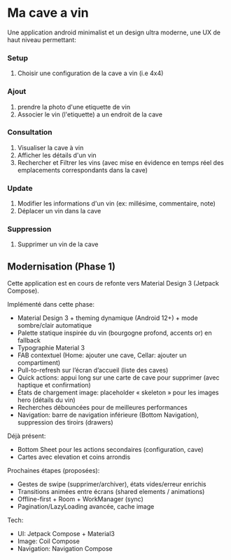 # Ma cave a vin

Une application android minimalist et un design ultra moderne, une UX de haut niveau permettant:

### Setup
1. Choisir une configuration de la cave a vin (i.e 4x4)

### Ajout
1. prendre la photo d'une etiquette de vin
2. Associer le vin (l'etiquette) a un endroit de la cave

### Consultation
1. Visualiser la cave à vin
2. Afficher les détails d'un vin
3. Rechercher et Filtrer les vins (avec mise en évidence en temps réel des emplacements correspondants dans la cave)

### Update
1. Modifier les informations d'un vin (ex: millésime, commentaire, note)
2. Déplacer un vin dans la cave

### Suppression
1. Supprimer un vin de la cave

## Modernisation (Phase 1)

Cette application est en cours de refonte vers Material Design 3 (Jetpack Compose).

Implémenté dans cette phase:
- Material Design 3 + theming dynamique (Android 12+) + mode sombre/clair automatique
- Palette statique inspirée du vin (bourgogne profond, accents or) en fallback
- Typographie Material 3
- FAB contextuel (Home: ajouter une cave, Cellar: ajouter un compartiment)
- Pull-to-refresh sur l’écran d’accueil (liste des caves)
- Quick actions: appui long sur une carte de cave pour supprimer (avec haptique et confirmation)
- États de chargement image: placeholder « skeleton » pour les images hero (détails du vin)
- Recherches débouncées pour de meilleures performances
- Navigation: barre de navigation inférieure (Bottom Navigation), suppression des tiroirs (drawers)

Déjà présent:
- Bottom Sheet pour les actions secondaires (configuration, cave)
- Cartes avec elevation et coins arrondis

Prochaines étapes (proposées):
- Gestes de swipe (supprimer/archiver), états vides/erreur enrichis
- Transitions animées entre écrans (shared elements / animations)
- Offline-first + Room + WorkManager (sync)
- Pagination/LazyLoading avancée, cache image

Tech:
- UI: Jetpack Compose + Material3
- Image: Coil Compose
- Navigation: Navigation Compose
